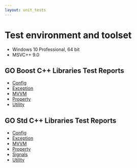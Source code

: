 ```yaml
---
layout: unit_tests
---
```


# Test environment and toolset

* Windows 10 Professional, 64 bit
* MSVC++ 9.0

## GO Boost C++ Libraries Test Reports

* [Config](./GO_libraries_boost_config_tests_report.html)
* [Exception](./GO_libraries_boost_exception_tests_report.html)
* [MVVM](./GO_libraries_boost_mvvm_tests_report.html)
* [Property](./GO_libraries_boost_property_tests_report.html)
* [Utility](./GO_libraries_boost_utility_tests_report.html)

## GO Std C++ Libraries Test Reports

* [Config](./GO_libraries_std_config_tests_report.html)
* [Exception](./GO_libraries_std_exception_tests_report.html)
* [MVVM](./GO_libraries_std_mvvm_tests_report.html)
* [Property](./GO_libraries_std_property_tests_report.html)
* [Signals](./GO_libraries_std_signals_tests_report.html)
* [Utility](./GO_libraries_std_utility_tests_report.html)
